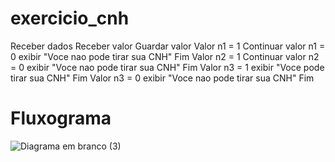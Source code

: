 # exercicio_cnh
 Receber dados
   Receber valor
   Guardar valor
    Valor n1 = 1
       Continuar
    valor n1 = 0
     exibir  "Voce nao pode tirar sua CNH"
           Fim 
     Valor n2 = 1
          Continuar
       valor n2 = 0
     exibir  "Voce nao pode tirar sua CNH"
          Fim
      Valor n3 = 1
       exibir "Voce pode tirar sua CNH"
           Fim
      Valor n3 = 0
       exibir  "Voce nao pode tirar sua CNH"
           Fim
          
  # Fluxograma 
![Diagrama em branco (3)](https://user-images.githubusercontent.com/103973597/169740215-db9460c8-f97a-47e1-98b3-4621a1d5c6c5.png)
